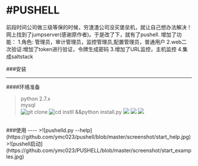 #PUSHELL 
====
前段时间公司做三级等保的时候，穷渣渣公司没买堡垒机，就让自己想办法解决！ 
网上找到了jumpserver(感谢原作者)。于是改了下，就有了pushell.
增加了功能：
 1.角色: 管理员，审计管理员，监控管理员,配置管理员，普通用户
 2.web二次验证:增加了token进行验证，令牌生成密码
 3.增加了URL监控，主机监控
 4.集成saltstack 

###安装
____
####环境准备
>python  2.7.x<br>
>mysql <br>
>![git clone](https://github.com/ymc023/pushell/blob/master/screenshot/1.jpg) 
>![cd instll &&python install.py](https://github.com/ymc023/pushell/blob/master/screenshot/2.jpg)
>![](https://github.com/ymc023/pushell/blob/master/screenshot/3.jpg)
>![](https://github.com/ymc023/pushell/blob/master/screenshot/4.jpg)
>![](https://github.com/ymc023/pushell/blob/master/screenshot/5.jpg)
<br>
###使用
----
>![pushelld.py --help](https://github.com/ymc023/pushell/blob/master/screenshot/start_help.jpg)
>![pushell启动](https://github.com/ymc023/PUSHELL/blob/master/screenshot/start_examples.jpg)

